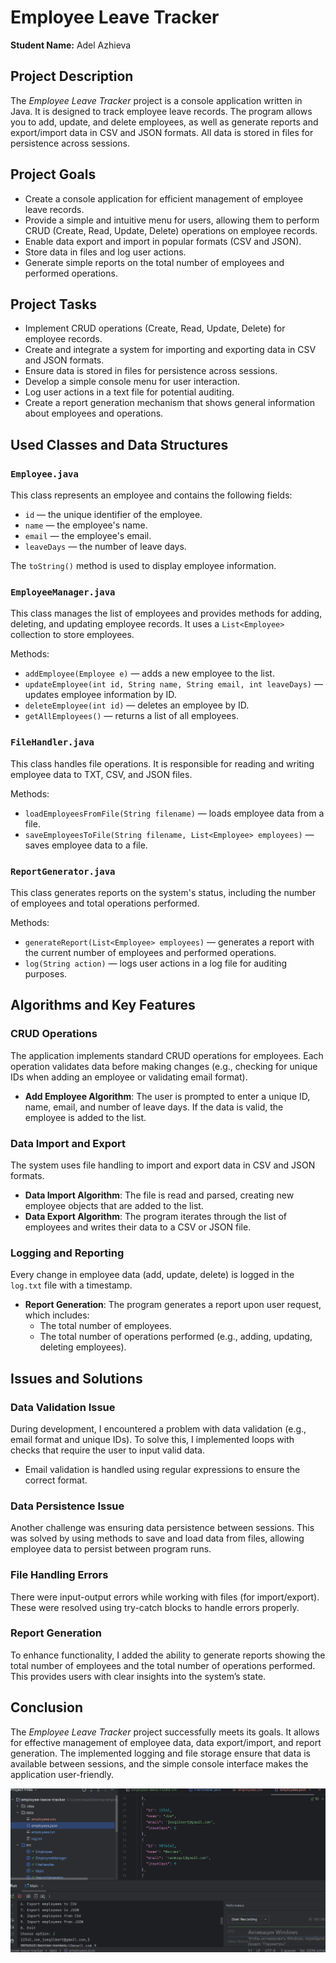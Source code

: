 # Employee Leave Tracker
**Student Name:** Adel Azhieva

## Project Description

The *Employee Leave Tracker* project is a console application written in Java. It is designed to track employee leave records. The program allows you to add, update, and delete employees, as well as generate reports and export/import data in CSV and JSON formats. All data is stored in files for persistence across sessions.

## Project Goals

- Create a console application for efficient management of employee leave records.
- Provide a simple and intuitive menu for users, allowing them to perform CRUD (Create, Read, Update, Delete) operations on employee records.
- Enable data export and import in popular formats (CSV and JSON).
- Store data in files and log user actions.
- Generate simple reports on the total number of employees and performed operations.

## Project Tasks

- Implement CRUD operations (Create, Read, Update, Delete) for employee records.
- Create and integrate a system for importing and exporting data in CSV and JSON formats.
- Ensure data is stored in files for persistence across sessions.
- Develop a simple console menu for user interaction.
- Log user actions in a text file for potential auditing.
- Create a report generation mechanism that shows general information about employees and operations.

## Used Classes and Data Structures

### `Employee.java`
This class represents an employee and contains the following fields:
- `id` — the unique identifier of the employee.
- `name` — the employee's name.
- `email` — the employee's email.
- `leaveDays` — the number of leave days.

The `toString()` method is used to display employee information.

### `EmployeeManager.java`
This class manages the list of employees and provides methods for adding, deleting, and updating employee records. It uses a `List<Employee>` collection to store employees.

Methods:
- `addEmployee(Employee e)` — adds a new employee to the list.
- `updateEmployee(int id, String name, String email, int leaveDays)` — updates employee information by ID.
- `deleteEmployee(int id)` — deletes an employee by ID.
- `getAllEmployees()` — returns a list of all employees.

### `FileHandler.java`
This class handles file operations. It is responsible for reading and writing employee data to TXT, CSV, and JSON files.

Methods:
- `loadEmployeesFromFile(String filename)` — loads employee data from a file.
- `saveEmployeesToFile(String filename, List<Employee> employees)` — saves employee data to a file.

### `ReportGenerator.java`
This class generates reports on the system's status, including the number of employees and total operations performed.

Methods:
- `generateReport(List<Employee> employees)` — generates a report with the current number of employees and performed operations.
- `log(String action)` — logs user actions in a log file for auditing purposes.

## Algorithms and Key Features

### CRUD Operations
The application implements standard CRUD operations for employees. Each operation validates data before making changes (e.g., checking for unique IDs when adding an employee or validating email format).

- **Add Employee Algorithm**: The user is prompted to enter a unique ID, name, email, and number of leave days. If the data is valid, the employee is added to the list.

### Data Import and Export
The system uses file handling to import and export data in CSV and JSON formats.

- **Data Import Algorithm**: The file is read and parsed, creating new employee objects that are added to the list.
- **Data Export Algorithm**: The program iterates through the list of employees and writes their data to a CSV or JSON file.

### Logging and Reporting
Every change in employee data (add, update, delete) is logged in the `log.txt` file with a timestamp.

- **Report Generation**: The program generates a report upon user request, which includes:
  - The total number of employees.
  - The total number of operations performed (e.g., adding, updating, deleting employees).

## Issues and Solutions

### Data Validation Issue
During development, I encountered a problem with data validation (e.g., email format and unique IDs). To solve this, I implemented loops with checks that require the user to input valid data.

- Email validation is handled using regular expressions to ensure the correct format.

### Data Persistence Issue
Another challenge was ensuring data persistence between sessions. This was solved by using methods to save and load data from files, allowing employee data to persist between program runs.

### File Handling Errors
There were input-output errors while working with files (for import/export). These were resolved using try-catch blocks to handle errors properly.

### Report Generation
To enhance functionality, I added the ability to generate reports showing the total number of employees and the total number of operations performed. This provides users with clear insights into the system’s state.

## Conclusion
The *Employee Leave Tracker* project successfully meets its goals. It allows for effective management of employee data, data export/import, and report generation. The implemented logging and file storage ensure that data is available between sessions, and the simple console interface makes the application user-friendly.

![Screenshot](images/screenshot.png)

